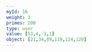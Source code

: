 ```yaml
---
myId: 16
weight: 3
primes: 200
type: user
value: [53,4,-1,1]
object: [21,34,89,119,124,128]
---
```

